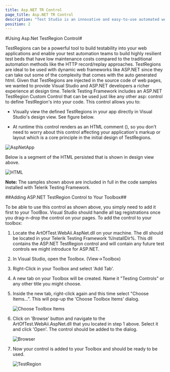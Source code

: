 ```yaml
---
title: Asp.NET TR Control
page_title: Asp.NET TR Control
description: "Test Studio is an innovative and easy-to-use automated web, WPF and load testing solution. Test Studio tests support essential technologies like ASP.NET AJAX, Silverlight, PHP and MVC. HTML5, Testing framework, functional testing, performance testing, load testing, exploratory testing, manual testing."
position: 2
---
```

#Using Asp.Net TestRegion Control#

TestRegions can be a powerful tool to build testability into your web applications and enable your test automation teams to build highly resilient test beds that have low maintenance costs compared to the traditional automation methods like the HTTP record/replay approaches. TestRegions are ideal to be used with dynamic web frameworks like ASP.NET since they can take out some of the complexity that comes with the auto generated html. Given that TestRegions are injected in the source code of web pages, we wanted to provide Visual Studio and ASP.NET developers a richer experience at design time. Telerik Testing Framework includes an ASP.NET TestRegion Custom Control that can be used just like any other asp: control to define TestRegion's into your code. This control allows you to:

* Visually view the defined TestRegions in your app directly in Visual Studio's design view. See figure below.

* At runtime this control renders as an HTML comment (), so you don't need to worry about this control affecting your application's markup or layout which is a core principle in the initial design of TestRegions.

![AspNetApp][1]

Below is a segment of the HTML persisted that is shown in design view above.

![HTML][2]

**Note:** The samples shown above are included in full in the code samples installed with Telerik Testing Framework.

##Adding ASP.NET TestRegion Control to Your Toolbox##

To be able to use this control as shown above, you simply need to add it first to your ToolBox. Visual Studio should handle all tag registrations once you drag-n-drop the control on your pages. To add the control to your toolbox:

1. Locate the ArtOfTest.WebAii.AspNet.dll on your machine. The dll should be located in your Telerik Testing Framework %InstallDir%. This dll contains the ASP.NET TestRegion control and will contain any future test controls we might introduce for ASP.NET.

2. In Visual Studio, open the Toolbox. (View->Toolbox)

3. Right-Click in your Toolbox and select 'Add Tab'.

4. A new tab on your Toolbox will be created. Name it "Testing Controls" or any other title you might choose.

5. Inside the new tab, right-click again and this time select "Choose Items...". This will pop-up the 'Choose Toolbox Items' dialog.

	![Choose Toolbox Items][3]

6. Click on 'Browse' button and navigate to the ArtOfTest.WebAii.AspNet.dll that you located in step 1 above. Select it and click 'Open'. The control should be added to the dialog.

	
	![Browser][4]

7. Now your control is added to your Toolbox and should be ready to be used.

	![TestRegion][5]


[1]: /img/testing-framework/write-tests-in-code/advanced-topics-wtc/test-regions-wtc/asp-net-tr-control/fig1.png
[2]: /img/testing-framework/write-tests-in-code/advanced-topics-wtc/test-regions-wtc/asp-net-tr-control/fig2.png
[3]: /img/testing-framework/write-tests-in-code/advanced-topics-wtc/test-regions-wtc/asp-net-tr-control/fig3.png
[4]: /img/testing-framework/write-tests-in-code/advanced-topics-wtc/test-regions-wtc/asp-net-tr-control/fig4.png
[5]: /img/testing-framework/write-tests-in-code/advanced-topics-wtc/test-regions-wtc/asp-net-tr-control/fig5.png


